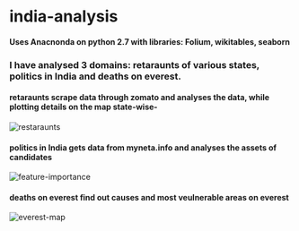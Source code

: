 # india-analysis
#### Uses Anacnonda on python 2.7 with libraries: Folium, wikitables, seaborn
### I have analysed 3 domains: retaraunts of various states, politics in India and deaths on everest.
#### retaraunts scrape data through zomato and analyses the data, while plotting details on the map state-wise-
![restaraunts](https://raw.githubusercontent.com/chirag-jhamb/india-analysis/master/img/restaurant%20notebook.png)
#### politics in India gets data from myneta.info and analyses the assets of candidates
![feature-importance](https://raw.githubusercontent.com/chirag-jhamb/india-analysis/master/img/elections.png)
#### deaths on everest find out causes and most veulnerable areas on everest
![everest-map](https://raw.githubusercontent.com/chirag-jhamb/india-analysis/master/img/everest-map.png)

